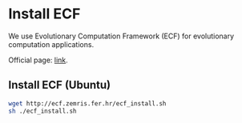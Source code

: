 # Install ECF

We use Evolutionary Computation Framework (ECF) for evolutionary computation applications.

Official page: [link](http://ecf.zemris.fer.hr/). 

## Install ECF (Ubuntu)

```bash
wget http://ecf.zemris.fer.hr/ecf_install.sh
sh ./ecf_install.sh
```
